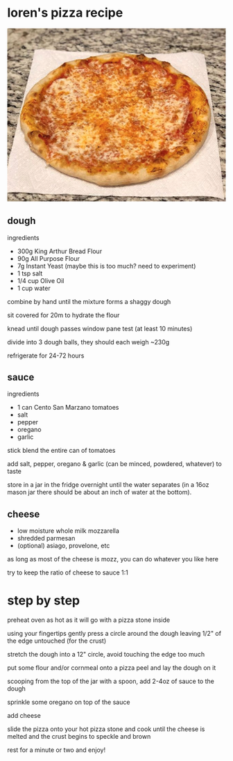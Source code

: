 # loren's pizza recipe

![pizza](pizza.png)

## dough

ingredients

- 300g King Arthur Bread Flour
- 90g All Purpose Flour
- 7g Instant Yeast (maybe this is too much? need to experiment)
- 1 tsp salt
- 1/4 cup Olive Oil
- 1 cup water

combine by hand until the mixture forms a shaggy dough

sit covered for 20m to hydrate the flour

knead until dough passes window pane test (at least 10 minutes)

divide into 3 dough balls, they should each weigh ~230g

refrigerate for 24-72 hours
 
## sauce

ingredients

- 1 can Cento San Marzano tomatoes
- salt
- pepper
- oregano
- garlic

stick blend the entire can of tomatoes

add salt, pepper, oregano & garlic (can be minced, powdered, whatever) to taste

store in a jar in the fridge overnight until the water separates (in a 16oz mason jar there should be about an inch of water at the bottom).

## cheese

- low moisture whole milk mozzarella
- shredded parmesan
- (optional) asiago, provelone, etc

as long as most of the cheese is mozz, you can do whatever you like here

try to keep the ratio of cheese to sauce 1:1

# step by step

preheat oven as hot as it will go with a pizza stone inside

using your fingertips gently press a circle around the dough leaving 1/2" of the edge untouched (for the crust)

stretch the dough into a 12" circle, avoid touching the edge too much

put some flour and/or cornmeal onto a pizza peel and lay the dough on it

scooping from the top of the jar with a spoon, add 2-4oz of sauce to the dough

sprinkle some oregano on top of the sauce

add cheese

slide the pizza onto your hot pizza stone and cook until the cheese is melted and the crust begins to speckle and brown

rest for a minute or two and enjoy!
